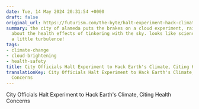 ```yaml
---
date: Tue, 14 May 2024 20:31:54 +0000
draft: false
original_url: https://futurism.com/the-byte/halt-experiment-hack-climate
summary: the city of alameda puts the brakes on a cloud experiment, raising questions
  about the health effects of tinkering with the sky. looks like science just hit
  a little turbulence!
tags:
- climate-change
- cloud-brightening
- health-safety
title: City Officials Halt Experiment to Hack Earth's Climate, Citing Health Concerns
translationKey: City Officials Halt Experiment to Hack Earth's Climate, Citing Health
  Concerns
---
```


City Officials Halt Experiment to Hack Earth's Climate, Citing Health Concerns